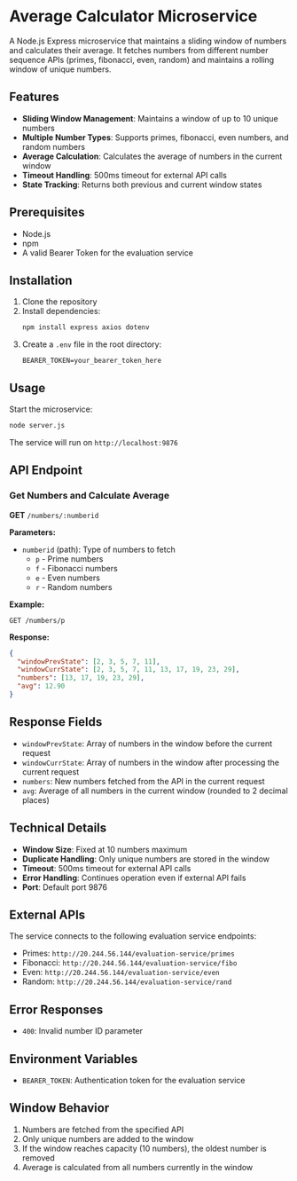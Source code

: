 # Average Calculator Microservice

A Node.js Express microservice that maintains a sliding window of numbers and calculates their average. It fetches numbers from different number sequence APIs (primes, fibonacci, even, random) and maintains a rolling window of unique numbers.

## Features

- **Sliding Window Management**: Maintains a window of up to 10 unique numbers
- **Multiple Number Types**: Supports primes, fibonacci, even numbers, and random numbers
- **Average Calculation**: Calculates the average of numbers in the current window
- **Timeout Handling**: 500ms timeout for external API calls
- **State Tracking**: Returns both previous and current window states

## Prerequisites

- Node.js
- npm
- A valid Bearer Token for the evaluation service

## Installation

1. Clone the repository
2. Install dependencies:
   ```bash
   npm install express axios dotenv
   ```
3. Create a `.env` file in the root directory:
   ```
   BEARER_TOKEN=your_bearer_token_here
   ```

## Usage

Start the microservice:
```bash
node server.js
```

The service will run on `http://localhost:9876`

## API Endpoint

### Get Numbers and Calculate Average

**GET** `/numbers/:numberid`

**Parameters:**
- `numberid` (path): Type of numbers to fetch
  - `p` - Prime numbers
  - `f` - Fibonacci numbers  
  - `e` - Even numbers
  - `r` - Random numbers

**Example:**
```
GET /numbers/p
```

**Response:**
```json
{
  "windowPrevState": [2, 3, 5, 7, 11],
  "windowCurrState": [2, 3, 5, 7, 11, 13, 17, 19, 23, 29],
  "numbers": [13, 17, 19, 23, 29],
  "avg": 12.90
}
```

## Response Fields

- `windowPrevState`: Array of numbers in the window before the current request
- `windowCurrState`: Array of numbers in the window after processing the current request
- `numbers`: New numbers fetched from the API in the current request
- `avg`: Average of all numbers in the current window (rounded to 2 decimal places)

## Technical Details

- **Window Size**: Fixed at 10 numbers maximum
- **Duplicate Handling**: Only unique numbers are stored in the window
- **Timeout**: 500ms timeout for external API calls
- **Error Handling**: Continues operation even if external API fails
- **Port**: Default port 9876

## External APIs

The service connects to the following evaluation service endpoints:
- Primes: `http://20.244.56.144/evaluation-service/primes`
- Fibonacci: `http://20.244.56.144/evaluation-service/fibo`
- Even: `http://20.244.56.144/evaluation-service/even`
- Random: `http://20.244.56.144/evaluation-service/rand`

## Error Responses

- `400`: Invalid number ID parameter

## Environment Variables

- `BEARER_TOKEN`: Authentication token for the evaluation service

## Window Behavior

1. Numbers are fetched from the specified API
2. Only unique numbers are added to the window
3. If the window reaches capacity (10 numbers), the oldest number is removed
4. Average is calculated from all numbers currently in the window